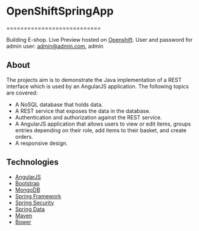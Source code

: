 # OpenShiftSpringApp
===========================

Building E-shop. Live Preview hosted on [Openshift](http://openshiftspringapp-travelopenshift.rhcloud.com). User and password for admin user: admin@admin.com, admin

About
-----

The projects aim is to demonstrate the Java implementation of a REST interface which is used by an AngularJS application. The following topics are covered:

* A NoSQL database that holds data.
* A REST service that exposes the data in the database.
* Authentication and authorization against the REST service.
* A AngularJS application that allows users to view or edit items, groups entries depending on their role, add items to their basket, and create orders.
* A responsive design.

Technologies
------------

* [AngularJS](http://angularjs.org/)
* [Bootstrap](https://v4-alpha.getbootstrap.com/)
* [MongoDB](https://www.mongodb.com/)
* [Spring Framework](http://projects.spring.io/spring-framework/)
* [Spring Security](http://projects.spring.io/spring-security/)
* [Spring Data](http://projects.spring.io/spring-data/)
* [Maven](https://maven.apache.org/)
* [Bower](https://bower.io/)
